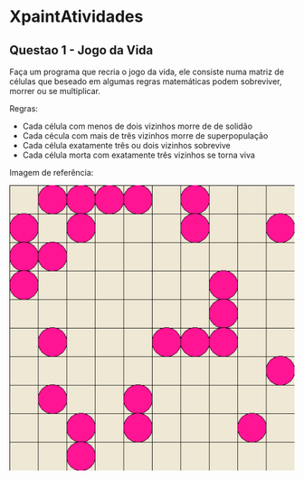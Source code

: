 # XpaintAtividades

## Questao 1 - Jogo da Vida
Faça um programa que recria o jogo da vida, ele consiste numa matriz de células que beseado em algumas regras matemáticas podem sobreviver, morrer ou se multiplicar.

Regras:
- Cada célula com menos de dois vizinhos morre de de solidão
- Cada cécula com mais de três vizinhos morre de superpopulação
- Cada célula exatamente três ou dois vizinhos sobrevive
- Cada célula morta com exatamente três vizinhos se torna viva

<p>Imagem de referência:</p>

![Referencia_Atividade1](exemplo1.png)

